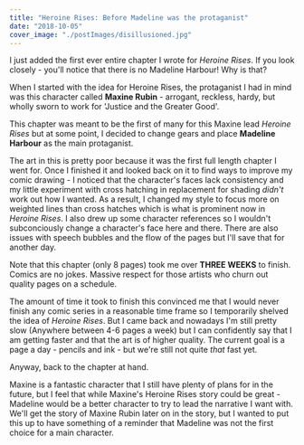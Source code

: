 ```yaml
---
title: "Heroine Rises: Before Madeline was the protaganist"
date: "2018-10-05"
cover_image: "./postImages/disillusioned.jpg"
---
```


I just added the first ever entire chapter I wrote for *Heroine Rises*. If you look closely - you'll notice that there is no Madeline Harbour! Why is that? 

When I started with the idea for Heroine Rises, the protaganist I had in mind was this character called **Maxine Rubin** - arrogant, reckless, hardy, but wholly sworn to work for 'Justice and the Greater Good'. 

This chapter was meant to be the first of many for this Maxine lead *Heroine Rises* but at some point, I decided to change gears and place **Madeline Harbour** as the main protaganist. 

The art in this is pretty poor because it was the first full length chapter I went for. Once I finished it and looked back on it to find ways to improve my comic drawing - I noticed that the character's faces lack consistency and my little experiment with cross hatching in replacement for shading *didn't* work out how I wanted. As a result, I changed my style to focus more on weighted lines than cross hatches which is what is prominent now in *Heroine Rises*. I also drew up some character references so I wouldn't subconciously change a character's face here and there. There are also issues with speech bubbles and the flow of the pages but I'll save that for another day.

Note that this chapter (only 8 pages) took me over **THREE WEEKS** to finish. Comics are no jokes. Massive respect for those artists who churn out quality pages on a schedule. 

The amount of time it took to finish this convinced me that I would never finish any comic series in a reasonable time frame so I temporarily shelved the idea of *Heroine Rises*. But I came back and nowadays I'm still pretty slow (Anywhere between 4-6 pages a week) but I can confidently say that I am getting faster and that the art is of higher quality. The current goal is a page a day - pencils and ink - but we're still not quite *that* fast yet.

Anyway, back to the chapter at hand.

Maxine is a fantastic character that I still have plenty of plans for in the future, but I feel that while Maxine's Heroine Rises story could be great - Madeline would be a better character to try to lead the narrative I want with. We'll get the story of Maxine Rubin later on in the story, but I wanted to put this up to have something of a reminder that Madeline was not the first choice for a main character.